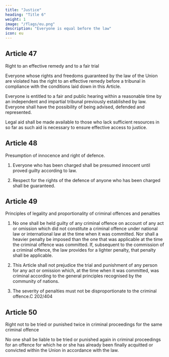 ```yaml
---
title: "Justice"
heading: "Title 6"
weight: 1
image: "/flags/eu.png"
description: "Everyone is equal before the law"
icon: eu
---
```



## Article 47

Right to an effective remedy and to a fair trial

Everyone whose rights and freedoms guaranteed by the law of the Union are violated has the right to
an effective remedy before a tribunal in compliance with the conditions laid down in this Article.

Everyone is entitled to a fair and public hearing within a reasonable time by an independent and impartial tribunal previously established by law. Everyone shall have the possibility of being advised, defended and represented.

Legal aid shall be made available to those who lack sufficient resources in so far as such aid is necessary to ensure effective access to justice.


## Article 48

Presumption of innocence and right of defence.

1. Everyone who has been charged shall be presumed innocent until proved guilty according to law.

2. Respect for the rights of the defence of anyone who has been charged shall be guaranteed.


## Article 49

Principles of legality and proportionality of criminal offences and penalties

1. No one shall be held guilty of any criminal offence on account of any act or omission which did not constitute a criminal offence under national law or international law at the time when it was committed. Nor shall a heavier penalty be imposed than the one that was applicable at the time the criminal offence was committed. If, subsequent to the commission of a criminal offence, the law provides for a lighter penalty, that penalty shall be applicable.

2. This Article shall not prejudice the trial and punishment of any person for any act or omission
which, at the time when it was committed, was criminal according to the general principles
recognised by the community of nations.

3. The severity of penalties must not be disproportionate to the criminal offence.C 202/404


## Article 50

Right not to be tried or punished twice in criminal proceedings for the same criminal offence

No one shall be liable to be tried or punished again in criminal proceedings for an offence for which
he or she has already been finally acquitted or convicted within the Union in accordance with
the law.


